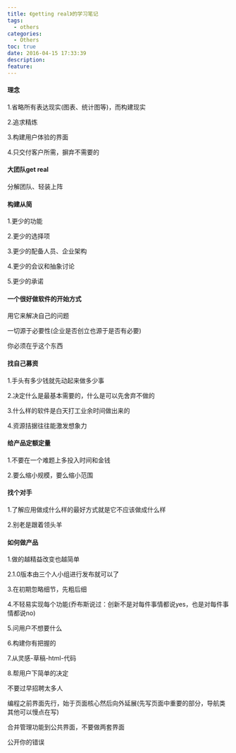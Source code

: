 ```yaml
---
title: 《getting real》的学习笔记
tags:
  - others
categories:
  - Others
toc: true
date: 2016-04-15 17:33:39
description:
feature:
---
```


#### 理念

1.省略所有表达现实(图表、统计图等)，而构建现实

2.追求精炼

3.构建用户体验的界面

4.只交付客户所需，摒弃不需要的

#### 大团队get real

分解团队、轻装上阵

#### 构建从简

1.更少的功能

2.更少的选择项

3.更少的配备人员、企业架构

4.更少的会议和抽象讨论

5.更少的承诺

#### 一个很好做软件的开始方式

用它来解决自己的问题

一切源于必要性(企业是否创立也源于是否有必要)

你必须在乎这个东西

#### 找自己募资

1.手头有多少钱就先动起来做多少事

2.决定什么是最基本需要的，什么是可以先舍弃不做的

3.什么样的软件是白天打工业余时间做出来的

4.资源拮据往往能激发想象力

#### 给产品定额定量

1.不要在一个难题上多投入时间和金钱

2.要么缩小规模，要么缩小范围

#### 找个对手

1.了解应用做成什么样的最好方式就是它不应该做成什么样

2.别老是跟着领头羊

#### 如何做产品

1.做的越精益改变也越简单

2.1.0版本由三个人小组进行发布就可以了

3.在初期忽略细节，先粗后细

4.不轻易实现每个功能(乔布斯说过：创新不是对每件事情都说yes，也是对每件事情都说no)

5.问用户不想要什么

6.构建你有把握的

7.从灵感-草稿-html-代码

8.帮用户下简单的决定

不要过早招聘太多人

编程之前界面先行，始于页面核心然后向外延展(先写页面中重要的部分，导航类其他可以慢点在写)

合并管理功能到公共界面，不要做两套界面

公开你的错误
